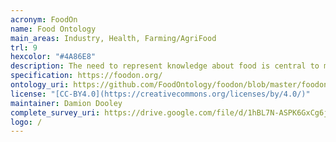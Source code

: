 ```yaml
---
acronym: FoodOn
name: Food Ontology
main_areas: Industry, Health, Farming/AgriFood
trl: 9
hexcolor: "#4A86E8"
description: The need to represent knowledge about food is central to many human activities including agriculture, medicine, food safety inspection, shopping patterns, and sustainable development. FoodOn is an ontology to name all parts of animals and plants which can bear a food role for humans and domesticated animals, as well as derived food products and the processes used to make them.
specification: https://foodon.org/
ontology_uri: https://github.com/FoodOntology/foodon/blob/master/foodon.owl
license: "[CC-BY4.0](https://creativecommons.org/licenses/by/4.0/)"
maintainer: Damion Dooley
complete_survey_uri: https://drive.google.com/file/d/1hBL7N-ASPK6GxCg6j57jdy_9D_dXP4Yg/view?usp=sharing
logo: /
---
```

 

